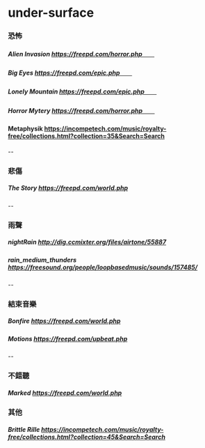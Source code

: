 # under-surface


### 恐怖
##### Alien Invasion        https://freepd.com/horror.php　　
##### Big Eyes              https://freepd.com/epic.php　　
##### Lonely Mountain       https://freepd.com/epic.php　　
##### Horror Mytery         https://freepd.com/horror.php　　
####  Metaphysik            https://incompetech.com/music/royalty-free/collections.html?collection=35&Search=Search
--
### 悲傷
##### The Story             https://freepd.com/world.php
--
### 雨聲
##### nightRain             http://dig.ccmixter.org/files/airtone/55887
##### rain_medium_thunders  https://freesound.org/people/loopbasedmusic/sounds/157485/
--
### 結束音樂
##### Bonfire               https://freepd.com/world.php
##### Motions               https://freepd.com/upbeat.php
--
### 不錯聽
##### Marked                https://freepd.com/world.php

### 其他
##### Brittle Rille         https://incompetech.com/music/royalty-free/collections.html?collection=45&Search=Search
